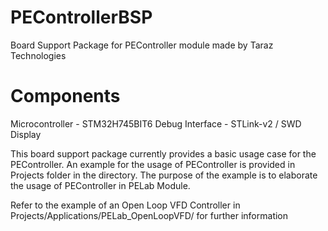 # PEControllerBSP
Board Support Package for PEController module made by Taraz Technologies

# Components
Microcontroller - STM32H745BIT6
Debug Interface - STLink-v2 / SWD
Display

This board support package currently provides a basic usage case for the PEController. An example for the usage of PEController is provided in Projects folder in the directory. The purpose of the example is to elaborate the usage of PEController in PELab Module.

Refer to the example of an Open Loop VFD Controller in Projects/Applications/PELab_OpenLoopVFD/ for further information
